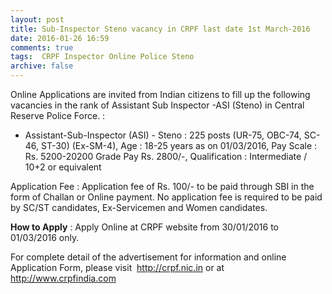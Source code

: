 ```yaml
---
layout: post
title: Sub-Inspector Steno vacancy in CRPF last date 1st March-2016   
date: 2016-01-26 16:59
comments: true
tags:  CRPF Inspector Online Police Steno 
archive: false
---
```

Online Applications are invited from Indian citizens to fill up the following vacancies in the rank of Assistant Sub Inspector -ASI (Steno) in Central Reserve Police Force. : 

- Assistant-Sub-Inspector (ASI) - Steno : 225 posts (UR-75, OBC-74, SC-46, ST-30) (Ex-SM-4), Age : 18-25 years as on 01/03/2016, Pay Scale : Rs. 5200-20200 Grade Pay Rs. 2800/-, Qualification : Intermediate / 10+2 or equivalent 

Application Fee : Application fee of Rs. 100/- to be paid through SBI in the form of Challan or Online payment. No application fee is required to be paid by SC/ST candidates, Ex-Servicemen and Women candidates. 

**How to Apply** : Apply Online at CRPF website from 30/01/2016 to 01/03/2016 only.

For complete detail of the advertisement for information and online Application Form, please visit  <http://crpf.nic.in> or at <http://www.crpfindia.com>



